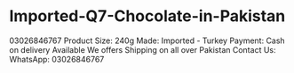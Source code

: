 # Imported-Q7-Chocolate-in-Pakistan
03026846767  Product Size: 240g  Made: Imported - Turkey  Payment: Cash on delivery Available We offers Shipping on all over Pakistan  Contact Us: WhatsApp: 03026846767
